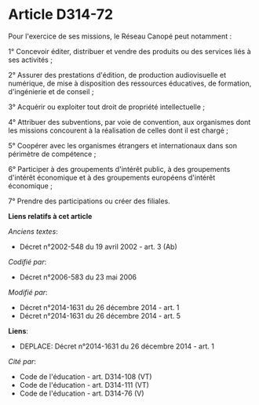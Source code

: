 # Article D314-72

Pour l'exercice de ses missions, le Réseau Canopé peut notamment :

1° Concevoir éditer, distribuer et vendre des produits ou des services liés à ses activités ;

2° Assurer des prestations d'édition, de production audiovisuelle et numérique, de mise à disposition des ressources
éducatives, de formation, d'ingénierie et de conseil ;

3° Acquérir ou exploiter tout droit de propriété intellectuelle ;

4° Attribuer des subventions, par voie de convention, aux organismes dont les missions concourent à la réalisation de celles
dont il est chargé ;

5° Coopérer avec les organismes étrangers et internationaux dans son périmètre de compétence ;

6° Participer à des groupements d'intérêt public, à des groupements d'intérêt économique et à des groupements européens
d'intérêt économique ;

7° Prendre des participations ou créer des filiales.

**Liens relatifs à cet article**

_Anciens textes_:

  - Décret n°2002-548 du 19 avril 2002 - art. 3 (Ab)

_Codifié par_:

  - Décret n°2006-583 du 23 mai 2006

_Modifié par_:

  - Décret n°2014-1631 du 26 décembre 2014 - art. 1
  - Décret n°2014-1631 du 26 décembre 2014 - art. 5

**Liens**:

  - DEPLACE: Décret n°2014-1631 du 26 décembre 2014 - art. 1

_Cité par_:

  - Code de l'éducation - art. D314-108 (VT)
  - Code de l'éducation - art. D314-111 (VT)
  - Code de l'éducation - art. D314-76 (V)

